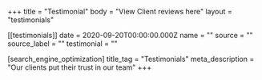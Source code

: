 +++
title = "Testimonial"
body = "View Client reviews here"
layout = "testimonials"

[[testimonials]]
date = 2020-09-20T00:00:00.000Z
name = ""
source = ""
source_label = ""
testimonial = ""

[search_engine_optimization]
title_tag = "Testimonials"
meta_description = "Our clients put their trust in our team"
+++

